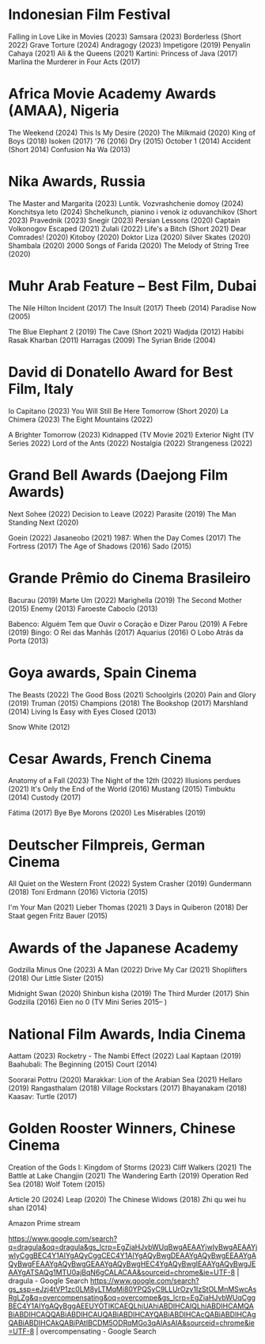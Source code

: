 # Indonesian Film Festival
Falling in Love Like in Movies (2023)
Samsara (2023)
Borderless (Short 2022)
Grave Torture (2024)
Andragogy (2023)
Impetigore (2019)
Penyalin Cahaya (2021)
Ali & the Queens (2021)
Kartini: Princess of Java (2017)
Marlina the Murderer in Four Acts (2017)

# Africa Movie Academy Awards (AMAA), Nigeria
The Weekend (2024)
This Is My Desire (2020)
The Milkmaid (2020)
King of Boys (2018)
Isoken (2017)
'76 (2016)
Dry (2015)
October 1 (2014)
Accident (Short 2014)
Confusion Na Wa (2013)


# Nika Awards, Russia

The Master and Margarita (2023)
Luntik. Vozvrashchenie domoy (2024)
Konchitsya leto (2024)
Shchelkunch, pianino i venok iz oduvanchikov (Short 2023)
Pravednik (2023)
Snegir (2023)
Persian Lessons (2020)
Captain Volkonogov Escaped (2021)
Zulali (2022)
Life's a Bitch (Short 2021)
Dear Comrades! (2020)
Kitoboy (2020)
Doktor Liza (2020)
Silver Skates (2020)
Shambala (2020)
2000 Songs of Farida (2020)
The Melody of String Tree (2020)


# Muhr Arab Feature – Best Film, Dubai
The Nile Hilton Incident (2017)
The Insult (2017)
Theeb (2014)
Paradise Now (2005)

The Blue Elephant 2 (2019)
The Cave (Short 2021)
Wadjda (2012)
Habibi Rasak Kharban (2011)
Harragas (2009)
The Syrian Bride (2004)

# David di Donatello Award for Best Film, Italy
Io Capitano (2023)
You Will Still Be Here Tomorrow (Short 2020)
La Chimera (2023)
The Eight Mountains (2022)

A Brighter Tomorrow (2023)
Kidnapped (TV Movie 2021)
Exterior Night (TV Series 2022)
Lord of the Ants (2022)
Nostalgia (2022)
Strangeness (2022)

# Grand Bell Awards (Daejong Film Awards)
Next Sohee (2022)
Decision to Leave (2022)
Parasite (2019)
The Man Standing Next (2020)

Goein (2022)
Jasaneobo (2021)
1987: When the Day Comes (2017)
The Fortress (2017)
The Age of Shadows (2016)
Sado (2015)



# Grande Prêmio do Cinema Brasileiro
Bacurau (2019)
Marte Um (2022)
Marighella (2019)
The Second Mother (2015)
Enemy (2013)
Faroeste Caboclo (2013)

Babenco: Alguém Tem que Ouvir o Coração e Dizer Parou (2019)
A Febre (2019)
Bingo: O Rei das Manhãs (2017)
Aquarius (2016)
O Lobo Atrás da Porta (2013)

# Goya awards, Spain Cinema
The Beasts (2022)
The Good Boss (2021)
Schoolgirls (2020)
Pain and Glory (2019)
Truman (2015)
Champions (2018)
The Bookshop (2017)
Marshland (2014)
Living Is Easy with Eyes Closed (2013)

Snow White (2012)

# Cesar Awards, French Cinema
Anatomy of a Fall (2023)
The Night of the 12th (2022)
Illusions perdues (2021)
It's Only the End of the World (2016)
Mustang (2015)
Timbuktu (2014)
Custody (2017)

Fátima (2017)
Bye Bye Morons (2020)
Les Misérables (2019)


# Deutscher Filmpreis, German Cinema
All Quiet on the Western Front (2022)
System Crasher (2019)
Gundermann (2018)
Toni Erdmann (2016)
Victoria (2015)

I'm Your Man (2021)
Lieber Thomas (2021)
3 Days in Quiberon (2018)
Der Staat gegen Fritz Bauer (2015)

# Awards of the Japanese Academy
Godzilla Minus One (2023)
A Man (2022)
Drive My Car (2021)
Shoplifters (2018)
Our Little Sister (2015)

Midnight Swan (2020)
Shinbun kisha (2019)
The Third Murder (2017)
Shin Godzilla (2016)
Eien no 0 (TV Mini Series 2015– )

# National Film Awards, India Cinema
Aattam (2023)
Rocketry - The Nambi Effect (2022)
Laal Kaptaan (2019)
Baahubali: The Beginning (2015)
Court (2014)

Soorarai Pottru (2020)
Marakkar: Lion of the Arabian Sea (2021)
Hellaro (2019)
Rangasthalam (2018)
Village Rockstars (2017)
Bhayanakam (2018)
Kaasav: Turtle (2017)

# Golden Rooster Winners, Chinese Cinema
Creation of the Gods I: Kingdom of Storms (2023)
Cliff Walkers (2021)
The Battle at Lake Changjin (2021)
The Wandering Earth (2019)
Operation Red Sea (2018)
Wolf Totem (2015)

Article 20 (2024)
Leap (2020)
The Chinese Widows (2018)
Zhi qu wei hu shan (2014)


Amazon Prime stream

https://www.google.com/search?q=dragula&oq=dragula&gs_lcrp=EgZjaHJvbWUqBwgAEAAYjwIyBwgAEAAYjwIyCggBEC4Y1AIYgAQyCggCEC4Y1AIYgAQyBwgDEAAYgAQyBwgEEAAYgAQyBwgFEAAYgAQyBwgGEAAYgAQyBwgHEC4YgAQyBwgIEAAYgAQyBwgJEAAYgATSAQg1MTU0ajBqN6gCALACAA&sourceid=chrome&ie=UTF-8 | dragula - Google Search
https://www.google.com/search?gs_ssp=eJzj4tVP1zc0LM8yLTMqMi80YPQSyC9LLUrOzy1IzStOLMnMSwcAsRgLZg&q=overcompensating&oq=overcompe&gs_lcrp=EgZjaHJvbWUqCggBEC4Y1AIYgAQyBggAEEUYOTIKCAEQLhjUAhiABDIHCAIQLhiABDIHCAMQABiABDIHCAQQABiABDIHCAUQABiABDIHCAYQABiABDIHCAcQABiABDIHCAgQABiABDIHCAkQABiPAtIBCDM5ODRqMGo3qAIAsAIA&sourceid=chrome&ie=UTF-8 | overcompensating - Google Search

